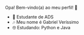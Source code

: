 Opa! Bem-vindo(a) ao meu perfil! 👋
 
 -  🐧 Estudante de ADS  
 -  🎶 Meu nome é Gabriel Veríssimo 
 -  🤓  Estudando: Python e Java
   
   
 
